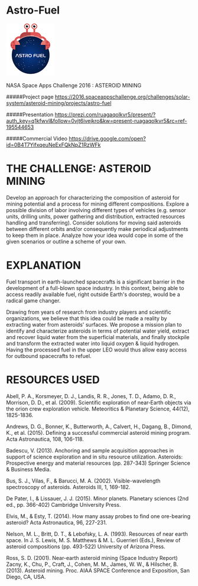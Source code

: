 # Astro-Fuel
![alt tag](https://raw.githubusercontent.com/Alumet/Astro-Fuel/master/Astro%20Fuel%20logo.png)

NASA Space Apps Challenge 2016 : ASTEROID MINING

#####Project page
https://2016.spaceappschallenge.org/challenges/solar-system/asteroid-mining/projects/astro-fuel

#####Presentation
https://prezi.com/ruagaqolkvr5/present/?auth_key=q1kfwvl&follow=0vjt6ivejkro&kw=present-ruagaqolkvr5&rc=ref-195544653

#####Commercial Video
https://drive.google.com/open?id=0B4T7YifxqeuNeExFQkNpZ1RzWFk

# THE CHALLENGE: ASTEROID MINING

Develop an approach for characterizing the composition of asteroid for mining potential and a process for mining different compositions. Explore a possible division of labor involving different types of vehicles (e.g. sensor units, drilling units, power gathering and distribution, extracted resources handling and transferring). Consider solutions for moving said asteroids between different orbits and/or consequently make periodical adjustments to keep them in place. Analyze how your idea would cope in some of the given scenarios or outline a scheme of your own.

# EXPLANATION

Fuel transport in earth-launched spacecrafts is a significant barrier in the development of a full-blown space industry. In this context, being able to access readily available fuel, right outside Earth's doorstep, would be a radical game changer.

Drawing from years of research from industry players and scientific organizations, we believe that this idea could be made a reality by extracting water from asteroids' surfaces. We propose a mission plan to identify and characterize asteroids in terms of potential water yield, extract and recover liquid water from the superficial materials, and finally stockpile and transform the extracted water into liquid oxygen & liquid hydrogen. Having the processed fuel in the upper LEO would thus allow easy access for outbound spacecrafts to refuel.

# RESOURCES USED

Abell, P. A., Korsmeyer, D. J., Landis, R. R., Jones, T. D., Adamo, D. R., Morrison, D. D., et al. (2009). Scientific exploration of near‐Earth objects via the orion crew exploration vehicle. Meteoritics & Planetary Science, 44(12), 1825-1836.

Andrews, D. G., Bonner, K., Butterworth, A., Calvert, H., Dagang, B., Dimond, K., et al. (2015). Defining a successful commercial asteroid mining program. Acta Astronautica, 108, 106-118.

Badescu, V. (2013). Anchoring and sample acquisition approaches in support of science exploration and in situ resource utilization. Asteroids: Prospective energy and material resources (pp. 287-343) Springer Science & Business Media.

Bus, S. J., Vilas, F., & Barucci, M. A. (2002). Visible-wavelength spectroscopy of asteroids. Asteroids III, 1, 169-182.

De Pater, I., & Lissauer, J. J. (2015). Minor planets. Planetary sciences (2nd ed., pp. 366-402) Cambridge University Press.

Elvis, M., & Esty, T. (2014). How many assay probes to find one ore-bearing asteroid? Acta Astronautica, 96, 227-231.

Nelson, M. L., Britt, D. T., & Lebofsky, L. A. (1993). Resources of near earth space. In J. S. Lewis, M. S. Matthews & M. L. Guerrieri (Eds.), Review of asteroid compositions (pp. 493-522) University of Arizona Press.

Ross, S. D. (2001). Near-earth asteroid mining (Space Industry Report)
Zacny, K., Chu, P., Craft, J., Cohen, M. M., James, W. W., & Hilscher, B. (2013). Asteroid mining. Proc. AIAA SPACE Conference and Exposition, San Diego, CA, USA.
